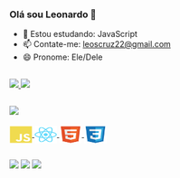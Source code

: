 ### Olá sou Leonardo 👋

- 🌱 Estou estudando: JavaScript
- 📫 Contate-me: leoscruz22@gmail.com
- 😄 Pronome: Ele/Dele

##

<div>
  <a href='https://github.com/LeonardoSilva22'>
  <img height='140em' src='https://github-readme-stats.vercel.app/api?username=LeonardoSilva22&hide=commits&theme=material-palenight&show_icons=true&hide_border=true'/>
  <img height='140em' src='https://github-readme-stats.vercel.app/api/top-langs/?username=LeonardoSilva22&layout=compact&theme=material-palenight&hide_border=true'/>
  
  
  ##
  
  
  <img height='100em' src='https://github-readme-stats.vercel.app/api/pin/?username=LeonardoSilva22&repo=WeatherApp&theme=material-palenight&hide_border=true'/>
</div>

<div style="display: inline_block"><br>
  <img align="center" alt="Rafa-Js" height="30" width="40" src="https://raw.githubusercontent.com/devicons/devicon/master/icons/javascript/javascript-plain.svg">
  <img align="center" alt="Rafa-React" height="30" width="40" src="https://raw.githubusercontent.com/devicons/devicon/master/icons/react/react-original.svg">
  <img align="center" alt="Rafa-HTML" height="30" width="40" src="https://raw.githubusercontent.com/devicons/devicon/master/icons/html5/html5-original.svg">
  <img align="center" alt="Rafa-CSS" height="30" width="40" src="https://raw.githubusercontent.com/devicons/devicon/master/icons/css3/css3-original.svg">           </div>

  ##

<div> 
  <a href="https://instagram.com/Leoscruz22" target="_blank"><img src="https://img.shields.io/badge/-Instagram-%23E4405F?style=for-the-badge&logo=instagram&logoColor=white" target="_blank"></a>
  <a href = "mailto:leoscruz22@gmail.com"><img src="https://img.shields.io/badge/-Gmail-%23333?style=for-the-badge&logo=gmail&logoColor=white" target="_blank"></a>
  <a href="https://www.linkedin.com/in/leoscruz/" target="_blank"><img src="https://img.shields.io/badge/-LinkedIn-%230077B5?style=for-the-badge&logo=linkedin&logoColor=white" target="_blank"></a>  
</div>
